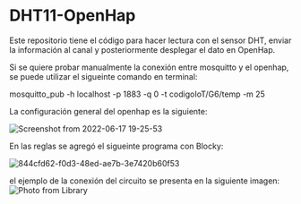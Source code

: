 # DHT11-OpenHap
Este repositorio tiene el código para hacer lectura con el sensor DHT, enviar la información al canal y posteriormente desplegar el dato en OpenHap.

Si se quiere probar manualmente la conexión entre mosquitto y el openhap, se puede utilizar el sigueinte comando en terminal: 

mosquitto_pub -h localhost -p 1883 -q 0 -t codigoIoT/G6/temp -m 25

La configuración general del openhap es la siguiente:

![Screenshot from 2022-06-17 19-25-53](https://user-images.githubusercontent.com/96089257/174419055-9f1a0403-5e21-441f-83f3-c7e6e6034c1b.png)

En las reglas se agregó el sigueinte programa con Blocky:

![844cfd62-f0d3-48ed-ae7b-3e7420b60f53](https://user-images.githubusercontent.com/96089257/174422427-1ec1b945-a32f-4b10-bc1c-ea96acc4f8d1.png)

el ejemplo de la conexión del circuito se presenta en la siguiente imagen: 
![Photo from Library](https://user-images.githubusercontent.com/96089257/174422374-6748fa16-a183-4dd7-b037-df54bc868ee9.jpg)

